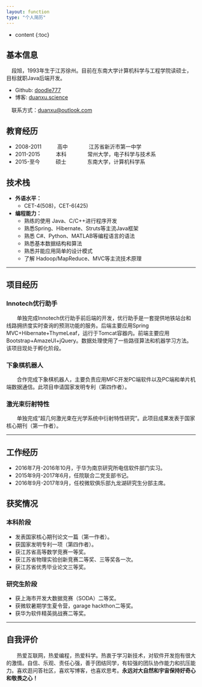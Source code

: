```yaml
---
layout: function
type: "个人简历"
---
```


* content
{:toc}

## 基本信息

　段旭，1993年生于江苏徐州。目前在东南大学计算机科学与工程学院读硕士，目标就职Java后端开发。

* Github: [doodle777](https://github.com/doodle777/)
* 博客: [duanxu.science](https://blog.duanxu.science/)

　联系方式：[duanxu@outlook.com](mailto:duanxu@outlook.com)

## 教育经历

- 2008-2011　　　高中　　　　江苏省新沂市第一中学
- 2011-2015　　　本科　　　　常州大学，电子科学与技术系
- 2015-至今　　　硕士　　　　东南大学，计算机科学系

## 技术栈

- **外语水平：**
    + CET-4(508)，CET-6(425)
- **编程能力：**
    + 熟练的使用 Java、C/C++进行程序开发  
    + 熟悉Spring、Hibernate、Struts等主流Java框架  
    + 熟悉 C#、Python、MATLAB等编程语言的语法　　
    + 熟悉基本数据结构和算法　　
    + 熟悉并能应用简单的设计模式　　
    + 了解 Hadoop/MapReduce、MVC等主流技术原理　　

---

## 项目经历

### Innotech优行助手
　　单独完成Innotech优行助手前后端的开发，优行助手是一套提供地铁站台和线路拥挤度实时查询的预测功能的服务。后端主要应用Spring MVC+Hibernate+ThymeLeaf，运行于Tomcat容器内。前端主要应用Bootstrap+AmazeUI+jQuery。数据处理使用了一些路径算法和机器学习方法。该项目现处于孵化阶段。

### 下象棋机器人
　　合作完成下象棋机器人，主要负责应用MFC开发PC端软件以及PC端和单片机端数据通信。此项目申请国家发明专利（第四作者）。

### 激光束衍射特性
　　单独完成“超几何激光束在光学系统中衍射特性研究”。此项目成果发表于国家核心期刊（第一作者）。

---

## 工作经历

- 2016年7月-2016年10月，于华为南京研究所电信软件部门实习。
- 2015年9月-2017年6月，任院联合二党支部书记。
- 2016年9月-2017年9月，任校微软俱乐部九龙湖研究生分部主席。

## 获奖情况

### 本科阶段

- 发表国家核心期刊论文一篇（第一作者）。
- 获国家发明专利一项（第四作者）。
- 获江苏省高等数学竞赛一等奖。
- 获江苏省物理实验创新竞赛二等奖、三等奖各一次。
- 获江苏省优秀毕业论文三等奖。

### 研究生阶段

- 获上海市开发大数据竞赛（SODA）二等奖。
- 获微软暑期学生夏令营，garage hackthon二等奖。
- 获华为软件精英挑战赛二等奖。

---

## 自我评价

　　热爱互联网，热爱编程，热爱科学。热衷于学习新技术，对软件开发抱有很大的激情。自信、乐观、责任心强，善于团结同学，有较强的团队协作能力和抗压能力。喜欢逛问答社区，喜欢写博客，也喜欢思考。**永远对大自然和宇宙保持好奇心和敬畏之心！**
